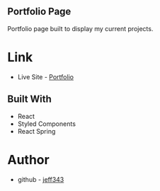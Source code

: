 ## Portfolio Page

Portfolio page built to display my current projects.

# Link

- Live Site - [Portfolio](https://myusername.github.io)

## Built With

- React
- Styled Components
- React Spring

# Author

- github - [jeff343](https://github.com/jeff343)